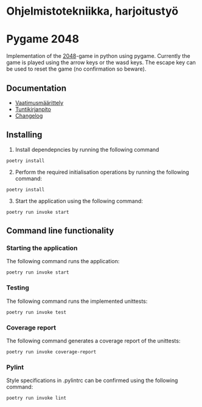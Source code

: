 # Ohjelmistotekniikka, harjoitustyö
# Pygame 2048

Implementation of the [2048](https://en.wikipedia.org/wiki/2048_(video_game))-game in python using pygame.
Currently the game is played using the arrow keys or the wasd keys. The escape key can be used to reset the game (no confirmation so beware).

## Documentation

- [Vaatimusmäärittely](https://github.com/Niclas-L/ot-harjoitustyo/blob/master/documentation/vaatimusmaarittely.md)
- [Tuntikirjanpito](https://github.com/Niclas-L/ot-harjoitustyo/blob/master/documentation/tuntikirjanpito.md)
- [Changelog](https://github.com/Niclas-L/ot-harjoitustyo/blob/master/documentation/changelog.md)

## Installing
1. Install dependepncies by running the following command
```
poetry install
```
2. Perform the required initialisation operations by running the following command:
```
poetry install
```
3. Start the application using the following command:
```
poetry run invoke start
```

## Command line functionality
### Starting the application
The following command runs the application:
```
poetry run invoke start
```
### Testing
The following command runs the implemented unittests:
```
poetry run invoke test
```
### Coverage report
The following command generates a coverage report of the unittests:
```
poetry run invoke coverage-report
```
### Pylint
Style specifications in .pylintrc can be confirmed using the following command:
```
poetry run invoke lint
```
